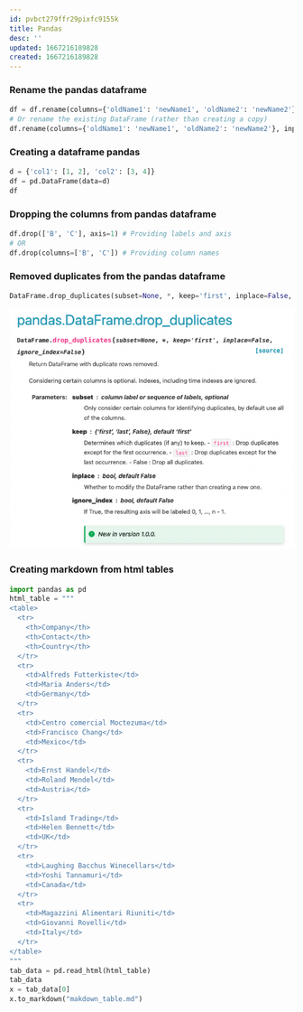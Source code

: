 ```yaml
---
id: pvbct279ffr29pixfc9155k
title: Pandas
desc: ''
updated: 1667216189828
created: 1667216189828
---
```


### Rename the pandas dataframe

```py
df = df.rename(columns={'oldName1': 'newName1', 'oldName2': 'newName2'})
# Or rename the existing DataFrame (rather than creating a copy) 
df.rename(columns={'oldName1': 'newName1', 'oldName2': 'newName2'}, inplace=True)
```

### Creating a dataframe pandas

```py
d = {'col1': [1, 2], 'col2': [3, 4]}
df = pd.DataFrame(data=d)
df
```

### Dropping the columns from pandas dataframe

```py
df.drop(['B', 'C'], axis=1) # Providing labels and axis
# OR
df.drop(columns=['B', 'C']) # Providing column names
```

### Removed duplicates from the pandas dataframe

```py
DataFrame.drop_duplicates(subset=None, *, keep='first', inplace=False, ignore_index=False)[source]
```
![Removing Duplicates from pandas dataframe](assets/images/Python/pandas/2022-10-31-18-49-49.png)

### Creating markdown from html tables

```py
import pandas as pd
html_table = """
<table>
  <tr>
    <th>Company</th>
    <th>Contact</th>
    <th>Country</th>
  </tr>
  <tr>
    <td>Alfreds Futterkiste</td>
    <td>Maria Anders</td>
    <td>Germany</td>
  </tr>
  <tr>
    <td>Centro comercial Moctezuma</td>
    <td>Francisco Chang</td>
    <td>Mexico</td>
  </tr>
  <tr>
    <td>Ernst Handel</td>
    <td>Roland Mendel</td>
    <td>Austria</td>
  </tr>
  <tr>
    <td>Island Trading</td>
    <td>Helen Bennett</td>
    <td>UK</td>
  </tr>
  <tr>
    <td>Laughing Bacchus Winecellars</td>
    <td>Yoshi Tannamuri</td>
    <td>Canada</td>
  </tr>
  <tr>
    <td>Magazzini Alimentari Riuniti</td>
    <td>Giovanni Rovelli</td>
    <td>Italy</td>
  </tr>
</table>
"""
tab_data = pd.read_html(html_table)
tab_data
x = tab_data[0]
x.to_markdown("makdown_table.md")
```